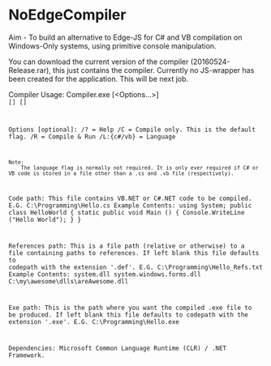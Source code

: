 # NoEdgeCompiler
Aim - To build an alternative to Edge-JS for C# and VB compilation on Windows-Only systems, using primitive console manipulation.

You can download the current version of the compiler (20160524-Release.rar), this just contains the compiler. Currently no JS-wrapper has been created for the application. This will be next job.

Compiler Usage:
	Compiler.exe [<Options...>] <Code path...> [<References path...>] [<Exe path...>]
	
Options [optional]:
	/? = Help
	/C = Compile only. This is the default flag.
	/R = Compile & Run
	/L:{c#/vb} = Language
	
	Note:
		The language flag is normally not required. It is only ever required if C# or VB code is stored in a file other than a .cs and .vb file (respectively).

Code path:
	This file contains VB.NET or C#.NET code to be compiled.
	E.G. C:\Programming\Hello.cs
	Example Contents:
		using System;
		public class HelloWorld
		{
			static public void Main ()
			{
				Console.WriteLine ("Hello World");
			}
		}
	
References path:
	This is a file path (relative or otherwise) to a file containing paths to references.
	If left blank this file defaults to codepath with the extension '.def'.
	E.G. C:\Programming\Hello_Refs.txt
	Example Contents:
		system.dll
		system.windows.forms.dll
		C:\my\awesome\dlls\areAwesome.dll
	
Exe path:
	This is the path where you want the compiled .exe file to be produced.
	If left blank this file defaults to codepath with the extension '.exe'.
	E.G. C:\Programming\Hello.exe
	
Dependencies:
	Microsoft Common Language Runtime (CLR) / .NET Framework.
